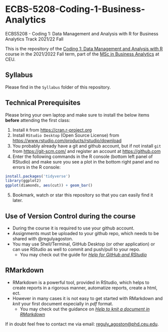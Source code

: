 # ECBS-5208-Coding-1-Business-Analytics
ECBS5208 - Coding 1: Data Management and Analysis with R for Business Analytics Track 2021/22 Fall

This is the repository of the [Coding 1: Data Management and Analysis with R](https://courses.ceu.edu/courses/2021-2022/coding-1-data-management-and-analysis-r)
course in the 2021/2022 Fall term, part of the [MSc in Business Analytics](https://economics.ceu.edu/program/master-science-business-analytics) at CEU.

## Syllabus

Please find in the `Syllabus` folder of this repository.

## Technical Prerequisites

Please bring your own laptop and make sure to install the below items **before** attending the first class:

1. Install `R` from https://cran.r-project.org
2. Install `RStudio Desktop` (Open Source License) from https://www.rstudio.com/products/rstudio/download
3. You probably already have a git and github account, but if not install `git` from https://git-scm.com/ and register an account at https://github.com
4. Enter the following commands in the R console (bottom left panel of RStudio) and make sure you see a plot in the bottom right panel and no errors in the R console:

```r
install.packages('tidyverse')
library(ggplot2)
ggplot(diamonds, aes(cut)) + geom_bar()
```
5. Bookmark, watch or star this repository so that you can easily find it later.

## Use of Version Control during the course

- During the course it is required to use your github account. 
- Assignments must be uploaded to your github repo, which needs to be shared with @regulyagoston.
- You may use Shell/Terminal, GitHub Desktop (or other application) or can use RStudio as well to commit and push/pull to your repo.
  * You may check out the guide for [*Help for GitHub and RStudio*](https://github.com/regulyagoston/BA21_Coding/blob/main/Help/help_github_n_Rstudio.md)

## RMarkdown

- RMarkdown is a powerful tool, provided in RStudio, which helps to create reports in a rigorous manner, automatize reports, create a html, ect.
- However in many cases it is not easy to get started with RMarkdown and *knit* your first document especially in *pdf* format.
  * You may check out the guidance on [*Help to knit a document in RMarkdown*](https://github.com/regulyagoston/BA21_Coding/blob/main/Help/help_rmarkdown.md)

If in doubt feel free to contact me  via email: reguly_agoston@phd.ceu.edu.
